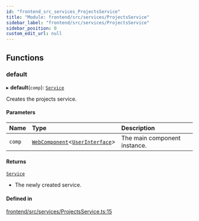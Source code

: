 ```yaml
---
id: "frontend_src_services_ProjectsService"
title: "Module: frontend/src/services/ProjectsService"
sidebar_label: "frontend/src/services/ProjectsService"
sidebar_position: 0
custom_edit_url: null
---
```


## Functions

### default

▸ **default**(`comp`): [`Service`](../classes/common_web_services_Service.Service.md)

Creates the projects service.

#### Parameters

| Name | Type | Description |
| :------ | :------ | :------ |
| `comp` | [`WebComponent`](../classes/common_web_component_WebComponent.WebComponent.md)<[`UserInterface`](../classes/common_web_ui_UserInterface.UserInterface.md)\> | The main component instance. |

#### Returns

[`Service`](../classes/common_web_services_Service.Service.md)

- The newly created service.

#### Defined in

[frontend/src/services/ProjectsService.ts:15](https://github.com/Soroush9978/rds-ng/blob/5673246/src/frontend/src/services/ProjectsService.ts#L15)
